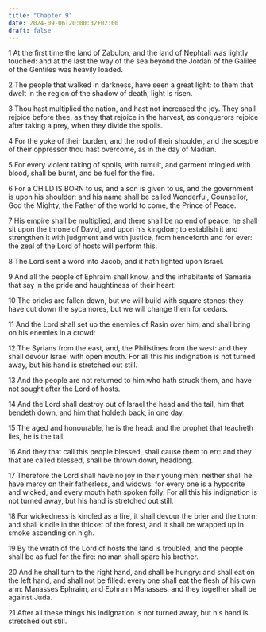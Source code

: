 ```yaml
---
title: "Chapter 9"
date: 2024-09-06T20:00:32+02:00
draft: false
---
```



1 At the first time the land of Zabulon, and the land of Nephtali was lightly touched: and at the last the way of the sea beyond the Jordan of the Galilee of the Gentiles was heavily loaded.

2 The people that walked in darkness, have seen a great light: to them that dwelt in the region of the shadow of death, light is risen.

3 Thou hast multiplied the nation, and hast not increased the joy. They shall rejoice before thee, as they that rejoice in the harvest, as conquerors rejoice after taking a prey, when they divide the spoils.

4 For the yoke of their burden, and the rod of their shoulder, and the sceptre of their oppressor thou hast overcome, as in the day of Madian.

5 For every violent taking of spoils, with tumult, and garment mingled with blood, shall be burnt, and be fuel for the fire.

6 For a CHILD IS BORN to us, and a son is given to us, and the government is upon his shoulder: and his name shall be called Wonderful, Counsellor, God the Mighty, the Father of the world to come, the Prince of Peace.

7 His empire shall be multiplied, and there shall be no end of peace: he shall sit upon the throne of David, and upon his kingdom; to establish it and strengthen it with judgment and with justice, from henceforth and for ever: the zeal of the Lord of hosts will perform this.

8 The Lord sent a word into Jacob, and it hath lighted upon Israel.

9 And all the people of Ephraim shall know, and the inhabitants of Samaria that say in the pride and haughtiness of their heart:

10 The bricks are fallen down, but we will build with square stones: they have cut down the sycamores, but we will change them for cedars.

11 And the Lord shall set up the enemies of Rasin over him, and shall bring on his enemies in a crowd:

12 The Syrians from the east, and, the Philistines from the west: and they shall devour Israel with open mouth. For all this his indignation is not turned away, but his hand is stretched out still.

13 And the people are not returned to him who hath struck them, and have not sought after the Lord of hosts.

14 And the Lord shall destroy out of Israel the head and the tail, him that bendeth down, and him that holdeth back, in one day.

15 The aged and honourable, he is the head: and the prophet that teacheth lies, he is the tail.

16 And they that call this people blessed, shall cause them to err: and they that are called blessed, shall be thrown down, headlong.

17 Therefore the Lord shall have no joy in their young men: neither shall he have mercy on their fatherless, and widows: for every one is a hypocrite and wicked, and every mouth hath spoken folly. For all this his indignation is not turned away, but his hand is stretched out still.

18 For wickedness is kindled as a fire, it shall devour the brier and the thorn: and shall kindle in the thicket of the forest, and it shall be wrapped up in smoke ascending on high.

19 By the wrath of the Lord of hosts the land is troubled, and the people shall be as fuel for the fire: no man shall spare his brother.

20 And he shall turn to the right hand, and shall be hungry: and shall eat on the left hand, and shall not be filled: every one shall eat the flesh of his own arm: Manasses Ephraim, and Ephraim Manasses, and they together shall be against Juda.

21 After all these things his indignation is not turned away, but his hand is stretched out still.

